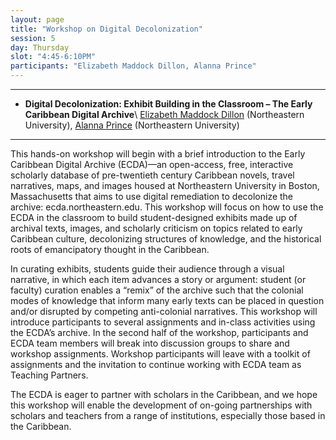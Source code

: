 ```yaml
---
layout: page
title: "Workshop on Digital Decolonization"
session: 5
day: Thursday
slot: "4:45-6:10PM"
participants: "Elizabeth Maddock Dillon, Alanna Prince"
---
```


---

- **Digital Decolonization: Exhibit Building in the Classroom – The Early Caribbean Digital Archive**\\
[Elizabeth Maddock Dillon]({{site.baseurl}}/bios/index.html#elizabeth-maddock-dillon)  (Northeastern University), [Alanna Prince]({{site.baseurl}}/bios/index.html#alanna-prince) (Northeastern University)

---


This hands-on workshop will begin with a brief introduction to the Early Caribbean Digital Archive (ECDA)—an open-access, free, interactive scholarly database of pre-twentieth century Caribbean novels, travel narratives, maps, and images housed at Northeastern University in Boston, Massachusetts that aims to use digital remediation to decolonize the archive: ecda.northeastern.edu.  This workshop will focus on how to use the ECDA in the classroom to build student-designed exhibits made up of archival texts, images, and scholarly criticism on topics related to early Caribbean culture, decolonizing structures of knowledge, and the historical roots of emancipatory thought in the Caribbean.
 
In curating exhibits, students guide their audience through a visual narrative, in which each item advances a story or argument: student (or faculty) curation enables a “remix” of the archive such that the colonial modes of knowledge that inform many early texts can be placed in question and/or disrupted by competing anti-colonial narratives. This workshop will introduce participants to several assignments and in-class activities using the ECDA’s archive. In the second half of the workshop, participants and ECDA team members will break into discussion groups to share and workshop assignments.  Workshop participants will leave with a toolkit of assignments and the invitation to continue working with ECDA team as Teaching Partners.
 
The ECDA is eager to partner with scholars in the Caribbean, and we hope this workshop will enable the development of on-going partnerships with scholars and teachers from a range of institutions, especially those based in the Caribbean.

